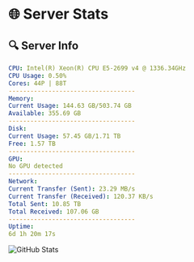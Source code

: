 # 🌐 Server Stats
## 🔍 Server Info
```yaml
CPU: Intel(R) Xeon(R) CPU E5-2699 v4 @ 1336.34GHz
CPU Usage: 0.50%
Cores: 44P | 88T
-----------------------------------
Memory:
Current Usage: 144.63 GB/503.74 GB
Available: 355.69 GB
-----------------------------------
Disk:
Current Usage: 57.45 GB/1.71 TB
Free: 1.57 TB
-----------------------------------
GPU:
No GPU detected
-----------------------------------
Network:
Current Transfer (Sent): 23.29 MB/s
Current Transfer (Received): 120.37 KB/s
Total Sent: 10.85 TB
Total Received: 107.06 GB
-----------------------------------
Uptime:
6d 1h 20m 17s
```
![GitHub Stats](https://img.shields.io/badge/Updated-2025-03-13_22:43:06-blue)
